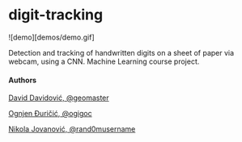 # digit-tracking

![demo][demos/demo.gif]

Detection and tracking of handwritten digits on a sheet of paper via webcam, using a CNN. Machine Learning course project.

#### Authors

[David Davidović, @geomaster](https://github.com/geomaster)

[Ognjen Đuričić, @ogigoc](https://github.com/ogigoc)

[Nikola Jovanović, @rand0musername](https://github.com/rand0musername)
